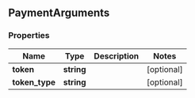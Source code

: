 ## PaymentArguments

### Properties
Name | Type | Description | Notes
------------ | ------------- | ------------- | -------------
**token** | **string** |  | [optional] 
**token_type** | **string** |  | [optional] 


